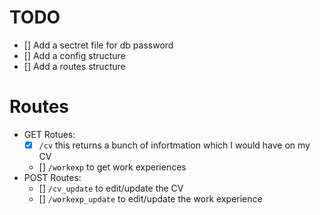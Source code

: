 # TODO

- [] Add a sectret file for db password
- [] Add a config structure
- [] Add a routes structure

# Routes
- GET Rotues:
    - [x] `/cv` this returns a bunch of infortmation which I would have on my CV
    - [] `/workexp` to get work experiences
- POST Routes:
    - [] `/cv_update` to edit/update the CV
    - [] `/workexp_update` to edit/update the work experience
